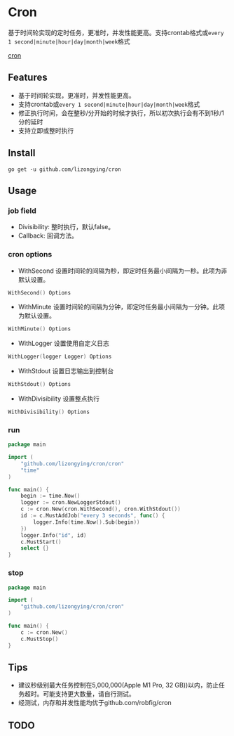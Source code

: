 # Cron

基于时间轮实现的定时任务，更准时，并发性能更高。支持crontab格式或`every 1 second|minute|hour|day|month|week`格式

[cron](https://github.com/lizongying/cron)

## Features

* 基于时间轮实现，更准时，并发性能更高。
* 支持crontab或`every 1 second|minute|hour|day|month|week`格式
* 修正执行时间，会在整秒/分开始的时候才执行，所以初次执行会有不到1秒/1分的延时
* 支持立即或整时执行

## Install

```shell
go get -u github.com/lizongying/cron
```

## Usage

### job field

* Divisibility: 整时执行，默认false。
* Callback: 回调方法。

### cron options

* WithSecond 设置时间轮的间隔为秒，即定时任务最小间隔为一秒。此项为非默认设置。

```go
WithSecond() Options
```

* WithMinute 设置时间轮的间隔为分钟，即定时任务最小间隔为一分钟。此项为默认设置。

```go
WithMinute() Options
```

* WithLogger 设置使用自定义日志

```go
WithLogger(logger Logger) Options
```

* WithStdout 设置日志输出到控制台

```go
WithStdout() Options
```

* WithDivisibility 设置整点执行

```go
WithDivisibility() Options

```

### run

```go
package main

import (
	"github.com/lizongying/cron/cron"
	"time"
)

func main() {
	begin := time.Now()
	logger := cron.NewLoggerStdout()
	c := cron.New(cron.WithSecond(), cron.WithStdout())
	id := c.MustAddJob("every 3 seconds", func() {
		logger.Info(time.Now().Sub(begin))
	})
	logger.Info("id", id)
	c.MustStart()
	select {}
}

```

### stop

```go
package main

import (
	"github.com/lizongying/cron/cron"
)

func main() {
	c := cron.New()
	c.MustStop()
}

```

## Tips

* 建议秒级别最大任务控制在5,000,000(Apple M1 Pro, 32 GB))以内，防止任务超时。可能支持更大数量，请自行测试。
* 经测试，内存和并发性能均优于github.com/robfig/cron

## TODO
